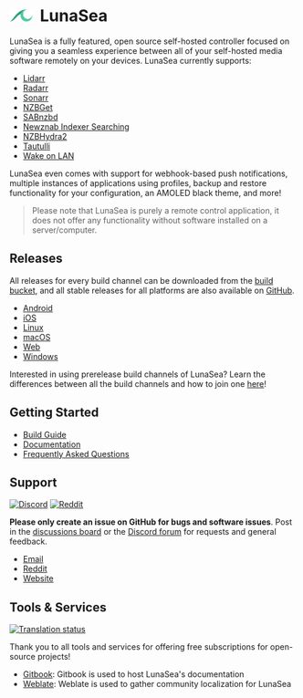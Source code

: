 # <img width="40px" src="./assets/images/branding_logo.png" alt="LunaSea"></img>&nbsp;&nbsp;LunaSea

LunaSea is a fully featured, open source self-hosted controller focused on giving you a seamless experience between all of your self-hosted media software remotely on your devices. LunaSea currently supports:

- [Lidarr](https://github.com/lidarr/lidarr)
- [Radarr](https://github.com/radarr/radarr)
- [Sonarr](https://github.com/sonarr/sonarr)
- [NZBGet](https://github.com/nzbget/nzbget)
- [SABnzbd](https://github.com/sabnzbd/sabnzbd)
- [Newznab Indexer Searching](https://newznab.readthedocs.io/en/latest/misc/api/)
- [NZBHydra2](https://github.com/theotherp/nzbhydra2)
- [Tautulli](https://github.com/Tautulli/Tautulli)
- [Wake on LAN](https://en.wikipedia.org/wiki/Wake-on-LAN)

LunaSea even comes with support for webhook-based push notifications, multiple instances of applications using profiles, backup and restore functionality for your configuration, an AMOLED black theme, and more!

> Please note that LunaSea is purely a remote control application, it does not offer any functionality without software installed on a server/computer.

## Releases

All releases for every build channel can be downloaded from the [build bucket](https://builds.lunasea.app), and all stable releases for all platforms are also available on [GitHub](https://github.com/JagandeepBrar/lunasea/releases).

- [Android](https://docs.lunasea.app/releases/android)
- [iOS](https://docs.lunasea.app/releases/ios)
- [Linux](https://docs.lunasea.app/releases/linux)
- [macOS](https://docs.lunasea.app/releases/macos)
- [Web](https://docs.lunasea.app/releases/web)
- [Windows](https://docs.lunasea.app/releases/windows)

Interested in using prerelease build channels of LunaSea? Learn the differences between all the build channels and how to join one [here](https://www.lunasea.app/build-channels)!

## Getting Started

- [Build Guide](https://github.com/JagandeepBrar/lunasea/wiki/Build-Guide)
- [Documentation](https://www.lunasea.app/docs)
- [Frequently Asked Questions](https://docs.lunasea.app/getting-started/frequently-asked-questions)

## Support

[![Discord](https://img.shields.io/discord/673591529834807358?label=Discord&style=flat)](https://www.lunasea.app/discord)
[![Reddit](https://img.shields.io/reddit/subreddit-subscribers/LunaSeaApp?label=r%2FLunaSeaApp&style=flat)](https://www.lunasea.app/reddit)

**Please only create an issue on GitHub for bugs and software issues**. Post in the [discussions board](https://github.com/JagandeepBrar/lunasea/discussions) or the [Discord forum](https://www.lunasea.app/discord) for requests and general feedback.

- [Email](mailto:hello@lunasea.app)
- [Reddit](https://www.lunasea.app/reddit)
- [Website](https://www.lunasea.app)

## Tools & Services

[![Translation status](https://hosted.weblate.org/widgets/lunasea/-/svg-badge.svg)](https://www.lunasea.app/translate)

Thank you to all tools and services for offering free subscriptions for open-source projects!

- [Gitbook](https://www.gitbook.com): Gitbook is used to host LunaSea's documentation
- [Weblate](https://weblate.org): Weblate is used to gather community localization for LunaSea
